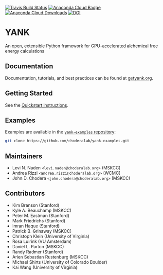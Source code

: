 [![Travis Build Status](https://travis-ci.org/choderalab/yank.png)](https://travis-ci.org/choderalab/yank)
[![Anaconda Cloud Badge](https://anaconda.org/omnia/yank/badges/version.svg)](https://anaconda.org/omnia/yank)
[![Anaconda Cloud Downloads](https://anaconda.org/omnia/yank/badges/downloads.svg)](https://anaconda.org/omnia/yank)
[![DOI](https://zenodo.org/badge/13779937.svg)](https://zenodo.org/badge/latestdoi/13779937)

YANK
====

An open, extensible Python framework for GPU-accelerated alchemical free energy calculations

Documentation
-------------

Documentation, tutorials, and best practices can be found at [getyank.org](http://getyank.org).

Getting Started
---------------
See the [Quickstart instructions](http://getyank.org/latest/quickstart.html).

Examples
--------

Examples are available in the [`yank-examples` repository](http://github.com/choderalab/yank-examples):
```bash
git clone https://github.com/choderalab/yank-examples.git
```

Maintainers
-----------

* Levi N. Naden `<levi.naden@choderalab.org>` (MSKCC)
* Andrea Rizzi `<andrea.rizzi@choderalab.org>` (WCMC)
* John D. Chodera `<john.chodera@choderalab.org>` (MSKCC)

Contributors
------------
* Kim Branson (Stanford)
* Kyle A. Beauchamp (MSKCC)
* Peter M. Eastman (Stanford)
* Mark Friedrichs (Stanford)
* Imran Haque (Stanford)
* Patrick B. Grinaway (MSKCC)
* Christoph Klein (University of Virginia)
* Rosa Luirink (VU Amsterdam)
* Daniel L. Parton (MSKCC)
* Randy Radmer (Stanford)
* Arien Sebastian Rustenburg (MSKCC)
* Michael Shirts (University of Colorado Boulder)
* Kai Wang (University of Virginia)

